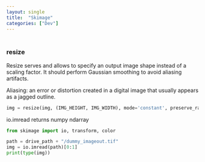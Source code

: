 ```yaml
---
layout: single
title:  "Skimage"
categories: ["Dev"]
---
```


### <br>resize

Resize serves and allows to specify an output image shape instead of a scaling factor. It should perform Gaussian smoothing to avoid aliasing artifacts.

Aliasing: an error or distortion created in a digital image that usually appears as a jagged outline.

```python
img = resize(img, (IMG_HEIGHT, IMG_WIDTH), mode='constant', preserve_range=True)
```



io.imread returns numpy ndarray

```python
from skimage import io, transform, color

path = drive_path + "/dummy_imageout.tif"
img = io.imread(path)[0:1]
print(type(img))
```

